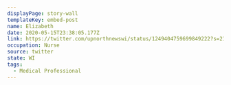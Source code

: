 ```yaml
---
displayPage: story-wall
templateKey: embed-post
name: Elizabeth
date: 2020-05-15T23:38:05.177Z
link: https://twitter.com/upnorthnewswi/status/1249404759699849222?s=21
occupation: Nurse
source: twitter
state: WI
tags:
  - Medical Professional
---
```


